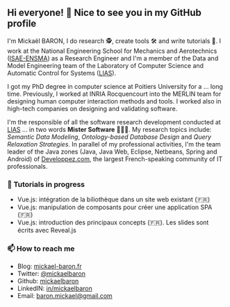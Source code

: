 ## Hi everyone! 👋 Nice to see you in my GitHub profile

I'm Mickaël BARON, I do research 🕵, create tools 🛠 and write tutorials 📄. I work at the National Engineering School for Mechanics and Aerotechnics ([ISAE-ENSMA](https://www.ensma.fr)) as a Research Engineer and I'm a member of the Data and Model Engineering team of the Laboratory of Computer Science and Automatic Control for Systems ([LIAS](https://www.lias-lab.fr)). 

I got my PhD degree in computer science at Poitiers University for a ... long time. Previously, I worked at INRIA Rocquencourt into the MERLIN team for designing human computer interaction methods and tools. I worked also in high-tech companies on designing and validating software.

I'm the responsible of all the software research development conducted at [LIAS](https://www.lias-lab.fr) ... in two words **Mister Software** 👨🏼‍💻. My research topics include: *Semantic Data Modeling*, *Ontology-based Database Design* and *Query Relaxation Strategies*. In parallel of my professional activities, I'm the team leader of the Java zones (Java, Java Web, Eclipse, Netbeans, Spring and Android) of [Developpez.com](https://www.developpez.com), the largest French-speaking community of IT professionals.

### 🔭 Tutorials in progress

* Vue.js: intégration de la biliothèque dans un site web existant (🇫🇷)
* Vue.js: manipulation de composants pour créer une application SPA (🇫🇷)
* Vue.js: introduction des principaux concepts (🇫🇷). Les slides sont écrits avec Reveal.js

### 📫 How to reach me

* Blog: [mickael-baron.fr](https://mickael-baron.fr)
* Twitter: [@mickaelbaron](https://www.twitter.com/mickaelbaron)
* Github: [mickaelbaron](https://github.com/mickaelbaron)
* LinkedIN: [in/mickaelbaron](https://www.linkedin.com/in/mickaelbaron)
* Email: [baron.mickael@gmail.com](mailto:baron.mickael@gmail.com)
